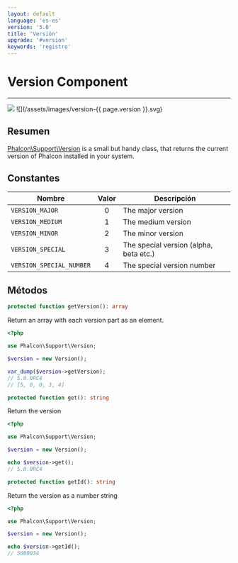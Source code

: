 ```yaml
---
layout: default
language: 'es-es'
version: '5.0'
title: 'Versión'
upgrade: '#version'
keywords: 'registro'
---
```


# Version Component
- - -
![](/assets/images/document-status-stable-success.svg) ![](/assets/images/version-{{ page.version }}.svg)

## Resumen
[Phalcon\Support\Version][version] is a small but handy class, that returns the current version of Phalcon installed in your system.


## Constantes

| Nombre                   | Valor | Descripción                            |
| ------------------------ |:-----:| -------------------------------------- |
| `VERSION_MAJOR`          |   0   | The major version                      |
| `VERSION_MEDIUM`         |   1   | The medium version                     |
| `VERSION_MINOR`          |   2   | The minor version                      |
| `VERSION_SPECIAL`        |   3   | The special version (alpha, beta etc.) |
| `VERSION_SPECIAL_NUMBER` |   4   | The special version number             |

## Métodos

```php
protected function getVersion(): array
```
Return an array with each version part as an element.

```php
<?php

use Phalcon\Support\Version;

$version = new Version();

var_dump($version->getVersion);
// 5.0.0RC4
// [5, 0, 0, 3, 4] 
```

```php
protected function get(): string
```
Return the version

```php
<?php

use Phalcon\Support\Version;

$version = new Version();

echo $version->get();
// 5.0.0RC4
```

```php
protected function getId(): string
```
Return the version as a number string

```php
<?php

use Phalcon\Support\Version;

$version = new Version();

echo $version->getId();
// 5000034
```

[version]: api/phalcon_support#support-version
